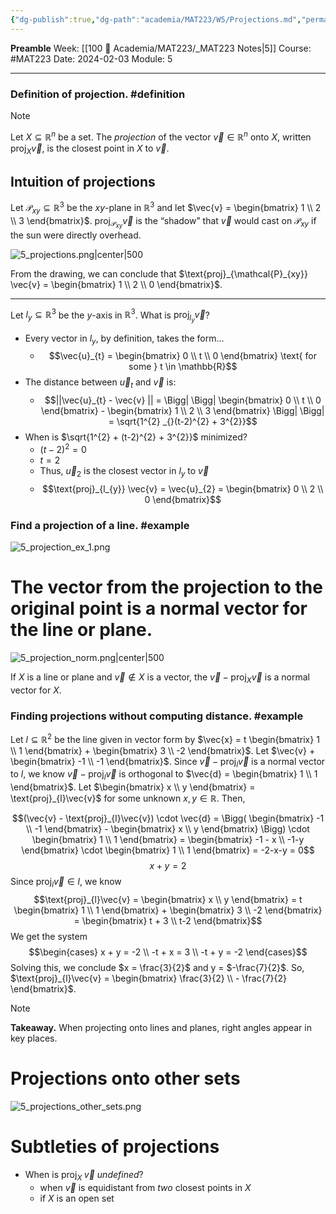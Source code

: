 ```yaml
---
{"dg-publish":true,"dg-path":"academia/MAT223/W5/Projections.md","permalink":"/academia/mat-223/w5/projections/","created":"2024-02-03T20:10:27.623-05:00","updated":"2024-02-03T21:32:24.519-05:00"}
---
```


**Preamble**
Week: [[100 📒 Academia/MAT223/_MAT223 Notes\|5]]
Course: #MAT223
Date: 2024-02-03
Module: 5

---

### Definition of projection. #definition 

> [!note]
> Let $X \subseteq  \mathbb{R}^{n}$ be a set. The *projection* of the vector $\vec{v} \in \mathbb{R}^{n}$ onto $X$, written $\text{proj}_{X}\vec{v}$, is the closest point in $X$ to $\vec{v}$.

## Intuition of projections

Let $\mathcal{P}_{xy} \subseteq \mathbb{R}^{3}$ be the $xy$-plane in $\mathbb{R}^{3}$ and let $\vec{v} = \begin{bmatrix} 1 \\ 2 \\ 3 \end{bmatrix}$.
$\text{proj}_{\mathcal{P}_{xy}} \vec{v}$ is the “shadow” that $\vec{v}$ would cast on $\mathcal{P}_{xy}$ if the sun were directly overhead.

![5_projections.png|center|500](/img/user/Files/mat223/5_projections.png)

From the drawing, we can conclude that $\text{proj}_{\mathcal{P}_{xy}} \vec{v} = \begin{bmatrix} 1 \\ 2 \\ 0 \end{bmatrix}$.

---

Let $l_{y} \subseteq \mathbb{R}^{3}$ be the $y$-axis in $\mathbb{R}^{3}$. What is $\text{proj}_{l_{y}} \vec{v}$?

- Every vector in $l_{y}$, by definition, takes the form…
	- $$\vec{u}_{t} = \begin{bmatrix} 0 \\ t \\ 0 \end{bmatrix} \text{ for some } t \in \mathbb{R}$$
- The distance between $\vec{u}_{t}$ and $\vec{v}$ is:
	- $$||\vec{u}_{t} - \vec{v} || = \Bigg| \Bigg| \begin{bmatrix} 0 \\ t \\ 0 \end{bmatrix} - \begin{bmatrix} 1 \\ 2 \\ 3 \end{bmatrix} \Bigg| \Bigg| = \sqrt{1^{2} _{}(t-2)^{2} + 3^{2}}$$
- When is $\sqrt{1^{2} + (t-2)^{2} + 3^{2}}$ minimized?
	- $(t-2)^{2} = 0$
	- $t = 2$
	- Thus, $\vec{u}_{2}$ is the closest vector in $l_{y}$ to $\vec{v}$
	- $$\text{proj}_{l_{y}} \vec{v} = \vec{u}_{2} = \begin{bmatrix} 0 \\ 2 \\ 0 \end{bmatrix}$$

### Find a projection of a line. #example 

![5_projection_ex_1.png](/img/user/Files/mat223/5_projection_ex_1.png)

# The vector from the projection to the original point is a normal vector for the line or plane.

![5_projection_norm.png|center|500](/img/user/Files/mat223/5_projection_norm.png)

If $X$ is a line or plane and $\vec{v} \notin X$ is a vector, the $\vec{v} - \text{proj}_{X} \vec{v}$ is a normal vector for $X$.

### Finding projections without computing distance. #example 

Let $l \subseteq \mathbb{R}^{2}$ be the line given in vector form by $\vec{x} = t \begin{bmatrix} 1 \\ 1 \end{bmatrix} + \begin{bmatrix} 3 \\ -2 \end{bmatrix}$.
Let $\vec{v} + \begin{bmatrix} -1 \\ -1 \end{bmatrix}$.
Since $\vec{v} - \text{proj}_{l} \vec{v}$ is a normal vector to $l$, we know $\vec{v} - \text{proj}_{l}\vec{v}$ is orthogonal to $\vec{d} = \begin{bmatrix} 1 \\ 1 \end{bmatrix}$.
Let $\begin{bmatrix} x \\ y \end{bmatrix} = \text{proj}_{l}\vec{v}$ for some unknown $x, y \in \mathbb{R}$. Then,

$$(\vec{v} - \text{proj}_{l}\vec{v}) \cdot \vec{d} = \Bigg( \begin{bmatrix} -1 \\ -1 \end{bmatrix} - \begin{bmatrix} x \\ y \end{bmatrix} \Bigg) \cdot \begin{bmatrix} 1 \\ 1 \end{bmatrix} = \begin{bmatrix} -1 - x \\ -1-y \end{bmatrix} \cdot \begin{bmatrix} 1 \\ 1 \end{bmatrix} = -2-x-y = 0$$
$$x + y = 2$$
Since $\text{proj}_{l}\vec{v} \in l$, we know
$$\text{proj}_{l}\vec{v} = \begin{bmatrix} x \\ y \end{bmatrix} = t \begin{bmatrix} 1 \\ 1 \end{bmatrix} + \begin{bmatrix} 3 \\ -2 \end{bmatrix} = \begin{bmatrix} t + 3 \\ t-2 \end{bmatrix}$$
We get the system
$$\begin{cases} x + y = -2 \\ -t + x = 3 \\ -t + y = -2
\end{cases}$$
Solving this, we conclude $x = \frac{3}{2}$ and y = $-\frac{7}{2}$. So, $\text{proj}_{l}\vec{v} = \begin{bmatrix} \frac{3}{2} \\ - \frac{7}{2} \end{bmatrix}$.

> [!note]
> **Takeaway.** When projecting onto lines and planes, right angles appear in key places.

# Projections onto other sets

![5_projections_other_sets.png](/img/user/Files/mat223/5_projections_other_sets.png)

# Subtleties of projections

- When is $\text{proj}_{X}\;\vec{v}$ *undefined*?
	- when $\vec{v}$ is equidistant from *two* closest points in $X$
	- if $X$ is an open set